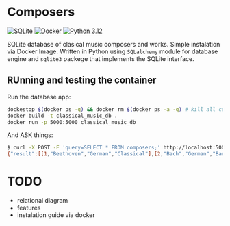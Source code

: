 # Composers

[![SQLite](https://img.shields.io/badge/SQLite-003B57?logo=sqlite&logoColor=white)](https://www.sqlite.org/)
[![Docker](https://img.shields.io/badge/Docker-0db7ed?logo=docker&logoColor=white)](https://www.docker.com/)
[![Python 3.12](https://img.shields.io/badge/Python_3.12-3776AB?logo=python&logoColor=white)](https://www.python.org/downloads/release/python-3120/)

SQLite database of clasical music composers and works. Simple instalation via Docker Image. Written in Python using `SQLalchemy` module for database engine and `sqlite3` packege that implements the SQLite interface.

## RUnning and testing the container

Run the database app:

```bash
dockestop $(docker ps -q) && docker rm $(docker ps -a -q) # kill all containers
docker build -t classical_music_db .
docker run -p 5000:5000 classical_music_db
```

And ASK things:

```bash
$ curl -X POST -F 'query=SELECT * FROM composers;' http://localhost:5000/query
{"result":[[1,"Beethoven","German","Classical"],[2,"Bach","German","Baroque"]]}
```


# TODO

* relational diagram
* features
* instalation guide via docker